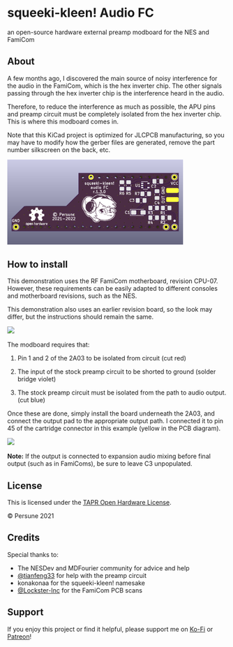 # squeeki-kleen! Audio FC

an open-source hardware external preamp modboard for the NES and FamiCom

## About

A few months ago, I discovered the main source of noisy interference for the audio in the FamiCom, which is the hex inverter chip. The other signals passing through the hex inverter chip is the interference heard in the audio.

Therefore, to reduce the interference as much as possible, the APU pins and preamp circuit must be completely isolated from the hex inverter chip. This is where this modboard comes in.

Note that this KiCad project is optimized for JLCPCB manufacturing, so you may have to modify how the gerber files are generated, remove the part number silkscreen on the back, etc.

<img src="docs/squeeki-kleen Audio FC.png" style="max-width:80%;" />

## How to install

This demonstration uses the RF FamiCom motherboard, revision CPU-07. However, these requirements can be easily adapted to different consoles and motherboard revisions, such as the NES.

This demonstration also uses an earlier revision board, so the look may differ, but the instructions should remain the same.

<img src="docs/HVC-CPU-07_install.png" style="max-width:80%;" />

The modboard requires that:

1. Pin 1 and 2 of the 2A03 to be isolated from circuit (cut red)

2. The input of the stock preamp circuit to be shorted to ground (solder bridge violet)

3. The stock preamp circuit must be isolated from the path to audio output. (cut blue)

Once these are done, simply install the board underneath the 2A03, and connect the output pad to the appropriate output path. I connected it to pin 45 of the cartridge connector in this example (yellow in the PCB diagram).

<img src="docs/squeeki-kleen.png" style="max-width:80%;" />

**Note:** If the output is connected to expansion audio mixing before final output (such as in FamiComs), be sure to leave C3 unpopulated.

## License

This is licensed under the [TAPR Open Hardware License](http://www.tapr.org/OHL).

© Persune 2021

## Credits

Special thanks to:

- The NESDev and MDFourier community for advice and help
- [@tianfeng33](https://github.com/tianfeng33) for help with the preamp circuit
- konakonaa for the squeeki-kleen! namesake
- [@Lockster-Inc](https://github.com/Lockster-Inc) for the FamiCom PCB scans

## Support

If you enjoy this project or find it helpful, please support me on [Ko-Fi](https://ko-fi.com/persune) or [Patreon](https://www.patreon.com/persune)!
